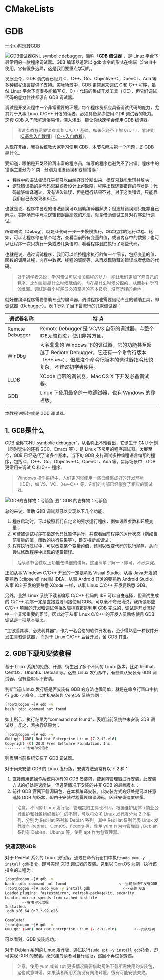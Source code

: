 # CMakeLists





# GDB

[一个小时玩转GDB](http://c.biancheng.net/gdb/)

![GDB调试器](http://c.biancheng.net/uploads/allimg/200729/2-200H9100455Z6.gif)GNU symbolic debugger，简称「**GDB 调试器**」，是 Linux 平台下最常用的一款程序调试器。GDB 编译器通常以 gdb 命令的形式在终端（Shell)中使用，它有很多选项，这是我们要重点学习的。

发展至今，GDB 调试器已经对 C、C++、Go、Objective-C、OpenCL、Ada 等多种编程语言提供了支持。实际场景中，GDB 更常用来调试 C 和 C++ 程序，虽然 Linux 平台下有很多能编写 C、C++ 代码的集成开发工具（IDE），但它们调试代码的能力往往都源自 GDB 调试器。

调试是开发流程中一个非常重要的环境，每个程序员都应具备调试代码的能力，尤其对于从事 Linux C/C++ 开发的读者，必须具备熟练使用 GDB 调试器的能力。这套 GDB 入门教程通俗易懂，深入浅出，能让你快速学会使用 GDB 编译器。

> 阅读本教程需要读者具备 C/C++ 基础，如果你还不了解 C/C++，请转到《[C语言入门教程](http://c.biancheng.net/c/)》《[C++入门教程](http://c.biancheng.net/cplus/)》。



从现在开始，我将系统教大家学习使用 GDB，本节先解决第一个问题，即 GDB 是什么。

要知道，哪怕是开发经验再丰富的程序员，编写的程序也避免不了出错。程序中的错误主要分为 2 类，分别为语法错误和逻辑错误：

- 程序中的语法错误几乎都可以由编译器诊断出来，很容易就能发现并解决；
- 逻辑错误指的是代码思路或者设计上的缺陷，程序出现逻辑错误的症状是：代码能够编译通过，没有语法错误，但是运行结果不对。对于这类错误，只能靠我们自己去发现和纠正。

也就是说，程序中出现的语法错误可以借助编译器解决；但逻辑错误则只能靠自己解决。实际场景中解决逻辑错误最高效的方法，就是借助调试工具对程序进行调试。

所谓调试（Debug），就是让代码一步一步慢慢执行，跟踪程序的运行过程。比如，可以让程序停在某个地方，查看当前所有变量的值，或者内存中的数据；也可以让程序一次只执行一条或者几条语句，看看程序到底执行了哪些代码。

也就是说，通过调试程序，我们可以监控程序执行的每一个细节，包括变量的值、函数的调用过程、内存中数据、线程的调度等，从而发现隐藏的错误或者低效的代码。

> 对于初学者来说，学习调试可以增加编程的功力，能让我们更加了解自己的程序，比如变量是什么时候赋值的、内存是什么时候分配的，从而弥补学习的纰漏。调试是每个程序员必须掌握的基本技能，没有选择的余地！

就好像编译程序需要借助专业的编译器，调试程序也需要借助专业的辅助工具，即调试器（Debugger）。表 1 罗列了当下最流行的几款调试器：



| 调试器名称      | 特 点                                                        |
| --------------- | ------------------------------------------------------------ |
| Remote Debugger | Remote Debugger 是 VC/VS 自带的调试器，与整个IDE无缝衔接，使用非常方便。 |
| WinDbg          | 大名鼎鼎的 Windows 下的调试器，它的功能甚至超越了 Remote Debugger，它还有一个命令行版本（cdb.exe），但是这个命令行版本的调试器指令比较复杂，不建议初学者使用。 |
| LLDB            | XCode 自带的调试器，Mac OS X 下开发必备调试器。              |
| GDB             | Linux 下使用最多的一款调试器，也有 Windows 的移植版。        |

本教程讲解的就是 GDB 调试器。

## 1. GDB是什么

GDB 全称“GNU symbolic debugger”，从名称上不难看出，它诞生于 GNU 计划（同时诞生的还有 GCC、Emacs 等），是 Linux 下常用的程序调试器。发展至今，GDB 已经迭代了诸多个版本，当下的 GDB 支持调试多种编程语言编写的程序，包括 C、C++、Go、Objective-C、OpenCL、Ada 等。实际场景中，GDB 更常用来调试 C 和 C++ 程序。

> Windows 操作系统中，人们更习惯使用一些已经集成好的开发环境（IDE），如 VS、VC、Dev-C++ 等，它们的内部已经嵌套了相应的调试器。

![GDB的吉祥物：弓箭鱼](http://c.biancheng.net/uploads/allimg/200212/1-2002122135363V.gif)
图 1 GDB 的吉祥物：弓箭鱼

总的来说，借助 GDB 调试器可以实现以下几个功能：

1. 程序启动时，可以按照我们自定义的要求运行程序，例如设置参数和环境变量；
2. 可使被调试程序在指定代码处暂停运行，并查看当前程序的运行状态（例如当前变量的值，函数的执行结果等），即支持断点调试；
3. 程序执行过程中，可以改变某个变量的值，还可以改变代码的执行顺序，从而尝试修改程序中出现的逻辑错误。

> 后续章节会做以上功能做详细的讲解，这里简单了解一下即可，不必深究。

正如从事 Windows C/C++ 开发的一定要熟悉 Visual Studio、从事 Java 开发的要熟悉 Eclipse 或 IntelliJ IDEA、从事 Android 开发的要熟悉 Android Studio、从事 iOS 开发的要熟悉 XCode 一样，从事 Linux C/C++ 开发要熟悉 GDB。

另外，虽然 Linux 系统下读者编写 C/C++ 代码的 IDE 可以自由选择，但调试生成的 C/C++ 程序一定是直接或者间接使用 GDB。可以毫不夸张地说，我所做那些 C/C++ 项目的开发和调试包括故障排查都是利用 GDB 完成的，调试是开发流程中一个非常重要的环节，因此对于从事 Linux C/C++ 的开发人员熟练使用 GDB 调试是一项基本要求。

“工欲善其事、必先利其器”，作为一名合格的软件开发者，至少得熟悉一种软件开发工具和调试器， 而对于 Linux C/C++ 后台开发，舍 GDB 其谁。



## 2. GDB下载和安装教程

基于 Linux 系统的免费、开源，衍生出了多个不同的 Linux 版本，比如 Redhat、CentOS、Ubuntu、Debian 等。这些 Linux 发行版中，有些默认安装有 GDB 调试器，但有些默认不安装。

判断当前 Linux 发行版是否安装有 GDB 的方法也很简单，就是在命令行窗口中执行 gdb -v 命令。以本机安装的 CentOS 系统为例：

```sh
[root@bogon ~]# gdb -v
bash: gdb: command not found
```

如上所示，执行结果为“command not found”，表明当前系统中未安装 GDB 调试器。反之，若执行结果为：

```sh
[root@bogon ~]# gdb -v
GNU gdb (GDB) Red Hat Enterprise Linux (7.2-92.el6)
Copyright (C) 2010 Free Software Foundation, Inc.
....... <-省略部分信息
```

则表明当前系统安装了 GDB 调试器。

对于尚未安装 GDB 的 Linux 发行版，安装方法通常有以下 2 种：

1. 直接调用该操作系统内拥有的 GDB 安装包，使用包管理器进行安装。此安装方式的好处是速度快，但通常情况下安装的并非 GDB 的最新版本；
2. 前往 GDB 官网下载源码包，在本机编译安装。此安装方式的好处是可以任意选择 GDB 的版本，但由于安装过程需要编译源码，因此安装速度较慢。

> 注意，不同的 Linux 发行版，管理包的工具也不同。根据维护团体（商业公司维护和社区组织维护）的不同，可以将众多 Linux 发行版分为 2 个系列，分别为 RedHat 系列和 Debian 系列。其中 RedHat 系列代表 Linux 发行版有 RedHat、CentOS、Fedora 等，使用 yum 作为包管理器；Debian 系列有 Debian、Ubuntu 等，使用 apt 作为包管理器。

### 快速安装GDB

对于 RedHat 系列的 Linux 发行版，通过在命令行窗口中执行`sudo yum -y install gdb`指令，即可实现 GDB 调试器的安装。这里以 CentOS 为例，执行该指令的过程为：

```sh
[root@bogon ~]# gdb -v
bash: gdb: command not found                        <--当前系统中没有GDB 
[root@bogon ~]# sudo yum -y install gdb               <--安装 GDB
Loaded plugins: fastestmirror, refresh-packagekit, security
Loading mirror speeds from cached hostfile
......  <-省略部分过程
Installed:
 gdb.x86_64 0:7.2-92.el6                           

Complete!
[root@bogon ~]# gdb -v
GNU gdb (GDB) Red Hat Enterprise Linux (7.2-92.el6)        <--安装成功
```

可以看到，GDB 安装成功。

对于 Debian 系列的 Linux 发行版，通过执行`sudo apt -y install gdb`指令，即可实现 GDB 的安装。感兴趣的读者可自行验证，这里不再过多赘述。

> 注意，使用 yum 或者 apt 更多情况需要借助网络下载所需使用的安装包，这也就意味着，如果读者所用系统没有网络环境，很有可能安装失败。



